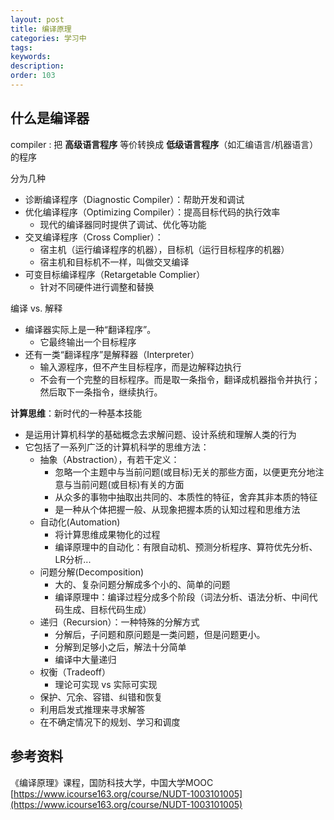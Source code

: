 ```yaml
---
layout: post
title: 编译原理
categories: 学习中
tags: 
keywords:
description:
order: 103
---
```




## 什么是编译器

compiler
:    把 **高级语言程序** 等价转换成 **低级语言程序**（如汇编语言/机器语言） 的程序





分为几种
- 诊断编译程序（Diagnostic Compiler）：帮助开发和调试
- 优化编译程序（Optimizing Compiler）：提高目标代码的执行效率
    - 现代的编译器同时提供了调试、优化等功能
- 交叉编译程序（Cross Complier）：
    - 宿主机（运行编译程序的机器），目标机（运行目标程序的机器）
    - 宿主机和目标机不一样，叫做交叉编译
- 可变目标编译程序（Retargetable Complier）
    - 针对不同硬件进行调整和替换



编译 vs. 解释
- 编译器实际上是一种“翻译程序”。
    - 它最终输出一个目标程序
- 还有一类“翻译程序”是解释器（Interpreter）
    - 输入源程序，但不产生目标程序，而是边解释边执行
    - 不会有一个完整的目标程序。而是取一条指令，翻译成机器指令并执行；然后取下一条指令，继续执行。


**计算思维**：新时代的一种基本技能
- 是运用计算机科学的基础概念去求解问题、设计系统和理解人类的行为
- 它包括了一系列广泛的计算机科学的思维方法：
    - 抽象（Abstraction），有若干定义：
        - 忽略一个主题中与当前问题(或目标)无关的那些方面，以便更充分地注意与当前问题(或目标)有关的方面
        - 从众多的事物中抽取出共同的、本质性的特征，舍弃其非本质的特征
        - 是一种从个体把握一般、从现象把握本质的认知过程和思维方法
    - 自动化(Automation)
        - 将计算思维成果物化的过程
        - 编译原理中的自动化：有限自动机、预测分析程序、算符优先分析、LR分析...
    - 问题分解(Decomposition)
        - 大的、复杂问题分解成多个小的、简单的问题
        - 编译原理中：编译过程分成多个阶段（词法分析、语法分析、中间代码生成、目标代码生成）
    - 递归（Recursion）：一种特殊的分解方式
        - 分解后，子问题和原问题是一类问题，但是问题更小。
        - 分解到足够小之后，解法十分简单
        - 编译中大量递归
    - 权衡（Tradeoff）
        - 理论可实现 vs  实际可实现
    - 保护、冗余、容错、纠错和恢复
    - 利用启发式推理来寻求解答
    - 在不确定情况下的规划、学习和调度













## 参考资料

《编译原理》课程，国防科技大学，中国大学MOOC [https://www.icourse163.org/course/NUDT-1003101005](https://www.icourse163.org/course/NUDT-1003101005)
